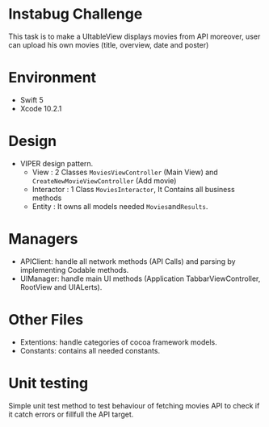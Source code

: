 # Instabug Challenge
This task is to make a UItableView displays movies from API moreover, user can upload his own movies (title, overview, date and poster)
# Environment
-   Swift 5
-   Xcode 10.2.1

# Design
  - VIPER design pattern.
    - View : 2 Classes `MoviesViewController` (Main View) and  `CreateNewMovieViewController` (Add movie)
    - Interactor : 1 Class `MoviesInteractor`, It Contains all business methods
    -  Entity : It owns all models needed `Movies`and`Results`.

# Managers
- APIClient: handle all network methods (API Calls) and parsing by implementing Codable methods.
- UIManager: handle main UI methods (Application TabbarViewController, RootView and UIALerts).

# Other Files
- Extentions: handle categories of cocoa framework models.
- Constants: contains all needed constants.

# Unit testing 
Simple unit test method to test behaviour of fetching movies API to check if it catch errors or fillfull the API target.